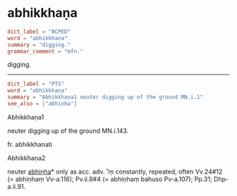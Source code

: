 # abhikkhaṇa

``` toml
dict_label = "NCPED"
word = "abhikkhaṇa"
summary = "digging."
grammar_comment = "mfn."
```

digging.

--------------------

``` toml
dict_label = "PTS"
word = "abhikkhaṇa"
summary = "Abhikkhaṇa1 neuter digging up of the ground MN.i.1"
see_also = ["abhiṇha"]
```

Abhikkhaṇa1

neuter digging up of the ground MN.i.143.

fr. abhikkhanati

Abhikkhaṇa2

neuter [abhiṇha](abhiṇha.md)* only as acc. adv. ˚ṃ constantly, repeated, often Vv.24#12 (= abhiṇhaṃ Vv\-a.116); Pv.ii.8#4 (= abhiṇhaṃ bahuso Pv\-a.107); Pp.31; Dhp\-a.ii.91.

